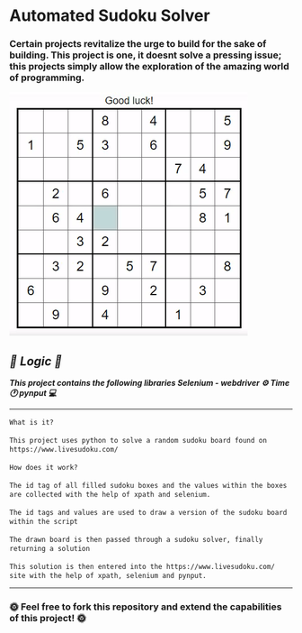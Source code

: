 # **Automated Sudoku Solver**

### **Certain projects revitalize the urge to build for the sake of building. This project is one, it doesnt solve a pressing issue; this projects simply allow the exploration of the amazing world of programming.**

![](Sudoku_1.gif)

## ***:brain: Logic :brain:***
***This project contains the following libraries
Selenium - webdriver :gear:
Time :clock1:
pynput :computer:***
***
	What is it?
	
	This project uses python to solve a random sudoku board found on https://www.livesudoku.com/

	How does it work?

	The id tag of all filled sudoku boxes and the values within the boxes are collected with the help of xpath and selenium.

	The id tags and values are used to draw a version of the sudoku board within the script

	The drawn board is then passed through a sudoku solver, finally returning a solution 

	This solution is then entered into the https://www.livesudoku.com/ site with the help of xpath, selenium and pynput.

***


### **:sun_with_face: Feel free to fork this repository and extend the capabilities of this project! :sun_with_face:**
	

